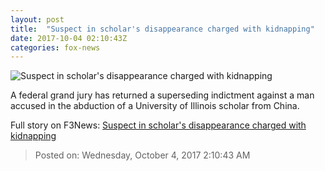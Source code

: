 ```yaml
---
layout: post
title:  "Suspect in scholar's disappearance charged with kidnapping"
date: 2017-10-04 02:10:43Z
categories: fox-news
---
```


![Suspect in scholar's disappearance charged with kidnapping](http://www.foxnews.com/content/dam/fox-news/logo/og-fn-foxnews.jpg)

A federal grand jury has returned a superseding indictment against a man accused in the abduction of a University of Illinois scholar from China.


Full story on F3News: [Suspect in scholar's disappearance charged with kidnapping](http://www.f3nws.com/n/aeQTHD)

> Posted on: Wednesday, October 4, 2017 2:10:43 AM
